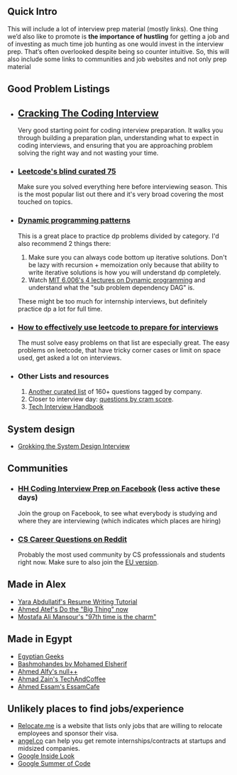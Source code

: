 ## Quick Intro
This will include a lot of interview prep material (mostly links). One thing we’d also like to promote is **the importance of hustling** for getting a job and of investing as much time job hunting as one would invest in the interview prep. That’s often overlooked despite being so counter intuitive. So, this will also include some links to communities and job websites and not only prep material

## Good Problem Listings
- ## [Cracking The Coding Interview](http://www.crackingthecodinginterview.com/)
  Very good starting point for coding interview preparation. It walks you through building a preparation plan, understanding what to expect in coding interviews, and ensuring that you are approaching problem solving the right way and not wasting your time.
- ### [Leetcode's blind curated 75](https://leetcode.com/list/xoqag3yj/)
  Make sure you solved everything here before interviewing season. This is the most popular list out there and it's very broad covering the most touched on topics.

- ### [Dynamic programming patterns](https://leetcode.com/discuss/general-discussion/458695/dynamic-programming-patterns/439810?page=2)
  This is a great place to practice dp problems divided by category. I'd also recommend 2 things there:

    1. Make sure you can always code bottom up iterative solutions. Don't be lazy with recursion + memoization only because that ability to write iterative solutions is how you will understand dp completely.
    2. Watch [MIT 6.006's 4 lectures on Dynamic programming](https://www.youtube.com/watch?v=OQ5jsbhAv_M&list=PLUl4u3cNGP61Oq3tWYp6V_F-5jb5L2iHb&index=20&t=0s) and understand what the "sub problem dependency DAG" is.

  These might be too much for internship interviews, but definitely practice dp a lot for full time.

- ### [How to effectively use leetcode to prepare for interviews](https://leetcode.com/discuss/career/449135/How-to-effectively-use-LeetCode-to-prepare-for-interviews)
  The must solve easy problems on that list are especially great. The easy problems on leetcode, that have tricky corner cases or limit on space used, get asked a lot on interviews.
- ### Other Lists and resources
    1. [Another curated list](https://seanprashad.com/leetcode-patterns/) of 160+ questions tagged by company.
    2. Closer to interview day: [questions by cram score](https://jeremyaguilon.me/blog/ranking_interview_questions_by_cram_score).
    3. [Tech Interview Handbook](https://yangshun.github.io/tech-interview-handbook/algorithms/algorithms-introduction/)

## System design 
- [Grokking the System Design Interview](https://www.educative.io/courses/grokking-the-system-design-interview)

## Communities
- ### [HH Coding Interview Prep on Facebook](https://m.facebook.com/profile.php?id=722062947858000&ref=content_filter) (less active these days)
  Join the group on Facebook, to see what everybody is studying and where they are interviewing (which indicates which places are hiring)

- ### [CS Career Questions on Reddit](https://www.reddit.com/r/cscareerquestions/)
  Probably the most used community by CS professsionals and students right now. Make sure to also join the [EU version](
https://www.reddit.com/r/cscareerquestionseu/).

## Made in Alex
- [Yara Abdullatif's Resume Writing Tutorial](https://www.youtube.com/watch?v=eSTGSvOCZmM&t=748s)
- [Ahmed Atef's Do the "Big Thing" now](https://www.facebook.com/AhmedAtef07/posts/10217493977285188)
- [Mostafa Ali Mansour's "97th time is the charm"](https://www.quora.com/q/khnqqiukcamqqagy/97th-time-is-the-charm)

## Made in Egypt
- [Egyptian Geeks](https://www.facebook.com/groups/egyptian.geeks)
- [Bashmohandes by Mohamed Elsherif](https://www.youtube.com/user/bashmohandes)
- [Ahmed Alfy's null++](https://nullplus.plus/)
- [Ahmad Zain's TechAndCoffee](https://anchor.fm/iahmadzain)
- [Ahmed Essam's EssamCafe](https://essamcafe.com/)

## Unlikely places to find jobs/experience
- [Relocate.me](https://relocate.me/) is a website that lists only jobs that are willing to relocate employees and sponsor their visa.
- [angel.co](https://angel.co) can help you get remote internships/contracts at startups and midsized companies.
- [Google Inside Look](https://buildyourfuture.withgoogle.com/programs/inside-look/)
- [Google Summer of Code](https://summerofcode.withgoogle.com/)
